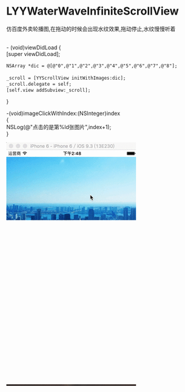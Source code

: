 # LYYWaterWaveInfiniteScrollView

仿百度外卖轮播图,在拖动的时候会出现水纹效果,拖动停止,水纹慢慢听着




<br>- (void)viewDidLoad {
   <br> [super viewDidLoad];
 
    NSArray *dic = @[@"0",@"1",@"2",@"3",@"4",@"5",@"6",@"7",@"8"];
    
    _scroll = [YYScrollView initWithImages:dic];
    _scroll.delegate = self;
    [self.view addSubview:_scroll];

}

-(void)imageClickWithIndex:(NSInteger)index
<br>{
  <br>  NSLog(@"点击的是第%ld张图片",index+1);
<br>}









![image](https://github.com/cocfident/LYYWaterWaveInfiniteScrollView/blob/master/pic/water.gif)
